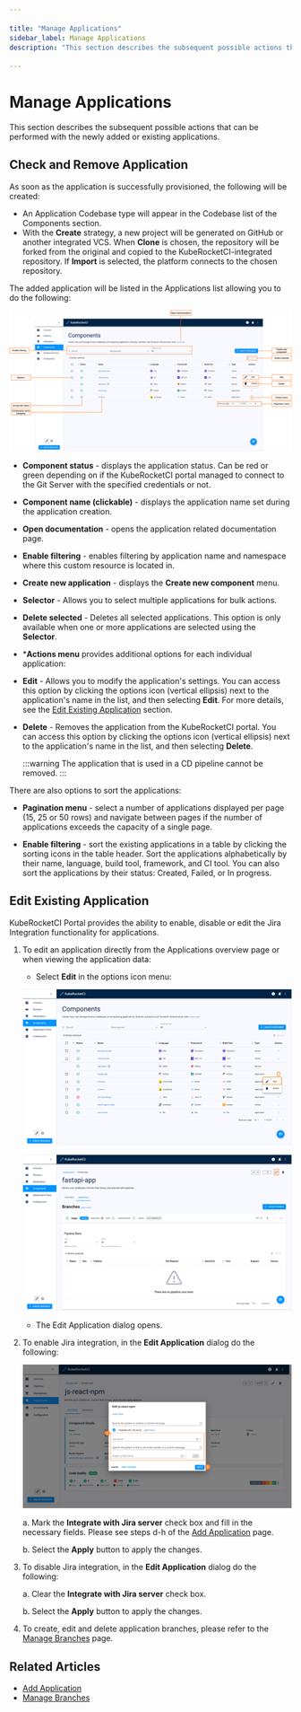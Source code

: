 ```yaml
---

title: "Manage Applications"
sidebar_label: Manage Applications
description: "This section describes the subsequent possible actions that can be performed with the newly added or existing applications."

---
```

<!-- markdownlint-disable MD025 -->

# Manage Applications

<head>
  <link rel="canonical" href="https://docs.kuberocketci.io/docs/user-guide/application/" />
</head>

This section describes the subsequent possible actions that can be performed with the newly added or existing applications.

## Check and Remove Application

As soon as the application is successfully provisioned, the following will be created:

* An Application Codebase type will appear in the Codebase list of the Components section.
* With the **Create** strategy, a new project will be generated on GitHub or another integrated VCS. When **Clone** is chosen, the repository will be forked from the original and copied to the KubeRocketCI-integrated repository. If **Import** is selected, the platform connects to the chosen repository.

The added application will be listed in the Applications list allowing you to do the following:

![Applications menu](../assets/user-guide/components/components-manage-components-menu.png "Applications menu")

* **Component status** - displays the application status. Can be red or green depending on if the KubeRocketCI portal managed to connect to the Git Server with the specified credentials or not.
* **Component name (clickable)** - displays the application name set during the application creation.
* **Open documentation** - opens the application related documentation page.
* **Enable filtering** - enables filtering by application name and namespace where this custom resource is located in.
* **Create new application** - displays the **Create new component** menu.
* **Selector** - Allows you to select multiple applications for bulk actions.
* **Delete selected** - Deletes all selected applications. This option is only available when one or more applications are selected using the **Selector**.
* ***Actions menu** provides additional options for each individual application:
* **Edit** - Allows you to modify the application's settings. You can access this option by clicking the options icon (vertical ellipsis) next to the application's name in the list, and then selecting **Edit**. For more details, see the [Edit Existing Application](#edit-existing-application) section.
* **Delete** - Removes the application from the KubeRocketCI portal. You can access this option by clicking the options icon (vertical ellipsis) next to the application's name in the list, and then selecting **Delete**.

  :::warning
    The application that is used in a CD pipeline cannot be removed.
  :::

There are also options to sort the applications:

* **Pagination menu** - select a number of applications displayed per page (15, 25 or 50 rows) and navigate between pages if the number of applications exceeds the capacity of a single page.

* **Enable filtering** - sort the existing applications in a table by clicking the sorting icons in the table header. Sort the applications alphabetically by their name, language, build tool, framework, and CI tool. You can also sort the applications by their status: Created, Failed, or In progress.

## Edit Existing Application

KubeRocketCI Portal provides the ability to enable, disable or edit the Jira Integration functionality for applications.

1. To edit an application directly from the Applications overview page or when viewing the application data:

    * Select **Edit** in the options icon menu:

    ![Edit application on the Applications overview page](../assets/user-guide/components/application/application-manage-components-codebase-edit-1.png "Edit application on the Applications overview page")

    ![Edit application when viewing the application data](../assets/user-guide/components/application/application-manage-components-codebase-edit-2.png "Edit application when viewing the application data")

    * The Edit Application dialog opens.

2. To enable Jira integration, in the **Edit Application** dialog do the following:

    ![Edit application](../assets/user-guide/components/application/application-manage-edit-codebase-application.png "Edit application")

    a. Mark the **Integrate with Jira server** check box and fill in the necessary fields. Please see steps d-h of the [Add Application](add-application.md) page.

    b. Select the **Apply** button to apply the changes.

3. To disable Jira integration, in the **Edit Application** dialog do the following:

    a. Clear the **Integrate with Jira server** check box.

    b. Select the **Apply** button to apply the changes.

4. To create, edit and delete application branches, please refer to the [Manage Branches](../user-guide/manage-branches.md) page.

## Related Articles

* [Add Application](add-application.md)
* [Manage Branches](../user-guide/manage-branches.md)
